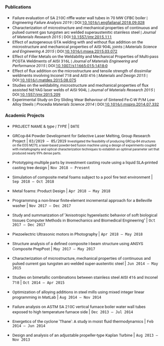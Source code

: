 <!---
No Title
-->

#### Publications

* <span style="font-family:San Francisco, Roboto, Segoe UI; font-size:10pt;">Failure evaluation of SA 210C riffle water wall tubes in 70 MW CFBC boiler
 | *Engineering Failure Analysis 2019*
 | DOI:<a href="https://doi.org/10.1016/j.engfailanal.2018.09.028" target="_blank">10.1016/j.engfailanal.2018.09.028</a> </span>
* <span style="font-family:San Francisco, Roboto, Segoe UI; font-size:10pt;">Characterization of microstructure and mechanical properties of continuous and pulsed current gas tungsten arc welded superaustenitic stainless steel
 | *Journal of Materials Research 2015*
 | DOI:<a href="https://doi.org/10.1557/jmr.2015.111" target="_blank">10.1557/jmr.2015.111</a> </span>
* <span style="font-family:San Francisco, Roboto, Segoe UI; font-size:10pt;">Effect of autogeneous GTA welding with and without flux addition on the microstructure and mechanical properties of AISI 904L joints
 | *Materials Science and Engineering A 2015*
 | DOI:<a href="https://doi.org/10.1016/j.msea.2015.03.072" target="_blank">10.1016/j.msea.2015.03.072</a> </span>
* <span style="font-family:San Francisco, Roboto, Segoe UI; font-size:10pt;">Effect of Filler Metals on the Weldability and Mechanical Properties of Multi-pass PCGTA Weldments of AISI 316L
 | *Journal of Materials Engineering and Performance 2015*
 | DOI:<a href="https://doi.org/10.1007/s11665-015-1418-0" target="_blank">10.1007/s11665-015-1418-0</a> </span>
* <span style="font-family:San Francisco, Roboto, Segoe UI; font-size:10pt;">Effect of flux addition on the microstructure and tensile strength of dissimilar weldments involving Inconel 718 and AISI 416
 | *Materials and Design 2015*
 | DOI:<a href="https://doi.org/10.1016/j.matdes.2015.08.075" target="_blank">10.1016/j.matdes.2015.08.075</a> </span>
* <span style="font-family:San Francisco, Roboto, Segoe UI; font-size:10pt;">Studies on the weldability, microstructure and mechanical properties of flux assisted Nd:YAG laser welds of AISI 904L
 | *Journal of Materials Research 2015*
 | DOI:<a href="https://doi.org/10.1557/jmr.2015.209" target="_blank">10.1557/jmr.2015.209</a> </span>
* <span style="font-family:San Francisco, Roboto, Segoe UI; font-size:10pt;">Experimental Study on Dry Sliding Wear Behaviour of Sintered Fe-C-W P/M Low Alloy Steels
 | *Procedia Materials Science 2014*
 | DOI:<a href="https://doi.org/10.1016/j.mspro.2014.07.332" target="_blank">10.1016/j.mspro.2014.07.332</a> </span>


#### Academic Projects

* <span style="font-family:San Francisco, Roboto, Segoe UI; font-size:10pt;"> PROJECT NAME & *type* </span> <span style="font-family:San Francisco, Roboto, Segoe UI; font-size:10pt;">*| TYPE*</span>
| `DATE`

* <span style="font-family:San Francisco, Roboto, Segoe UI; font-size:10pt;"> GRCop-84 Powder Development for Selective Laser Melting, Group Research Project</span>
| `03/2019 – 05/2019`
<span style="font-family:San Francisco, Roboto, Segoe UI; font-size:8pt;">  Investigated the feasibility of producing GRCop-84 structures on the EOS M270, a laser-based powder-bed fusion machine using a design of experiments coupled with metallography and optical characterization techniques to establish an optimal parameter set that produced nearly 99% dense parts. </span>

* <span style="font-family:San Francisco, Roboto, Segoe UI; font-size:10pt;"> Prototyping multiple parts by investment casting route using a liquid SLA-printed casting tree design  </span>
| `Nov 2018 – Present`
* <span style="font-family:San Francisco, Roboto, Segoe UI; font-size:10pt;"> Simulation of composite metal foams subject to a pool fire test environment </span>
| `Sep 2018 – Oct 2018`
* <span style="font-family:San Francisco, Roboto, Segoe UI; font-size:10pt;"> Metal foams: Product Design </span>
| `Apr 2018 – May 2018`
* <span style="font-family:San Francisco, Roboto, Segoe UI; font-size:10pt;"> Programming a non-linear finite-element incremental approach for a Belleville washer </span>
| `Nov 2017 – Dec 2017`
* <span style="font-family:San Francisco, Roboto, Segoe UI; font-size:10pt;"> Study and summarization of "Anisotropic hyperelastic behavior of soft biological tissues Computer Methods in Biomechanics and Biomedical Engineering" </span>
| `Oct 2017 – Dec 2017`
* <span style="font-family:San Francisco, Roboto, Segoe UI; font-size:10pt;"> Piezoelectric Ultrasonic motors in Photography </span>
| `Apr 2018 – May 2018`
* <span style="font-family:San Francisco, Roboto, Segoe UI; font-size:10pt;"> Structure analysis of a defined composite I-beam structure using ANSYS Composite PrepPost </span>
| `May 2017 – May 2017`
*  <span style="font-family:San Francisco, Roboto, Segoe UI; font-size:10pt;"> Characterization of microstructure, mechanical properties of continuous and pulsed current gas tungsten arc-welded super-austenitic steel </span>
| `Jun 2014 – May 2015`
* <span style="font-family:San Francisco, Roboto, Segoe UI; font-size:10pt;"> Studies on bimetallic combinations between stainless steel AISI 416 and Inconel 718 </span>
| `Oct 2014 – Apr 2015`
* <span style="font-family:San Francisco, Roboto, Segoe UI; font-size:10pt;"> Optimization of alloying additions in steel mills using mixed integer linear programming in MatLab </span>
| `Aug 2014 – Nov 2014`
* <span style="font-family:San Francisco, Roboto, Segoe UI; font-size:10pt;"> Failure analysis on ASTM SA 210C vertical furnace boiler water wall tubes exposed to high temperature furnace side </span>
| `Dec 2013 – Jul 2014`
* <span style="font-family:San Francisco, Roboto, Segoe UI; font-size:10pt;"> Energetics of the cyclone 'Thane': A study in moist fluid thermodynamics </span>
| `Feb 2014 – Jun 2014`
* <span style="font-family:San Francisco, Roboto, Segoe UI; font-size:10pt;"> Design and analysis of an adjustable propeller-type Kaplan Turbine </span>
| `Aug 2013 – Nov 2013`
